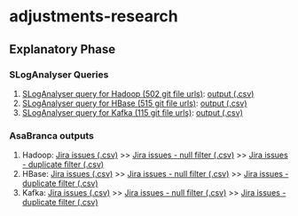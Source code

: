 # adjustments-research

## Explanatory Phase

### SLogAnalyser Queries

1. [SLogAnalyser query for Hadoop (502 git file urls)](explanatory-phase/sql/sloganalyser-hadoop-queries.sql): 
 [output (.csv)](explanatory-phase/asa-branca-extraction/input/hadoop-files-without-system.csv)  
2. [SLogAnalyser query for HBase (515 git file urls)](explanatory-phase/sql/sloganalyser-hbase-queries.sql): 
 [output (.csv)](explanatory-phase/asa-branca-extraction/input/hbase-files-without-system.csv)
3. [SLogAnalyser query for Kafka (115 git file urls)](explanatory-phase/sql/sloganalyser-kafka-queries.sql): 
 [output (.csv)](explanatory-phase/asa-branca-extraction/input/kafka-files-without-system.csv)

### AsaBranca outputs

1. Hadoop: [Jira issues (.csv)](explanatory-phase/asa-branca-extraction/output/hadoop-jira-without-system.csv) >>
      [Jira issues - null filter (.csv)](explanatory-phase/asa-branca-extraction/output/filter-null/hadoop-jira-without-system-filtered.csv) >> [Jira issues - duplicate filter (.csv)](explanatory-phase/asa-branca-extraction/output/filter-duplicate/hadoop-jira-without-duplicate.csv)
2. HBase: [Jira issues (.csv)](explanatory-phase/asa-branca-extraction/output/hbase-jira-without-system.csv) >>
      [Jira issues - null filter (.csv)](explanatory-phase/asa-branca-extraction/output/filter-null/hbase-jira-without-system-filtered.csv) >> [Jira issues - duplicate filter (.csv)](explanatory-phase/asa-branca-extraction/output/filter-duplicate/hbase-jira-without-duplicate.csv)
3. Kafka: [Jira issues (.csv)](explanatory-phase/asa-branca-extraction/output/kafka-jira-without-system.csv) >>
      [Jira issues - null filter (.csv)](explanatory-phase/asa-branca-extraction/output/filter-null/kafka-jira-without-system-filtered.csv) >> [Jira issues - duplicate filter (.csv)](explanatory-phase/asa-branca-extraction/output/filter-duplicate/kafka-jira-without-duplicate.csv)
